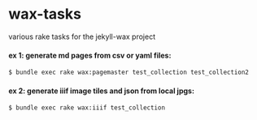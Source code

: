 # wax-tasks
various rake tasks for the jekyll-wax project

#### ex 1: generate md pages from csv or yaml files:
```bash
$ bundle exec rake wax:pagemaster test_collection test_collection2
```
#### ex 2: generate iiif image tiles and json from local jpgs:
```bash
$ bundle exec rake wax:iiif test_collection
```
